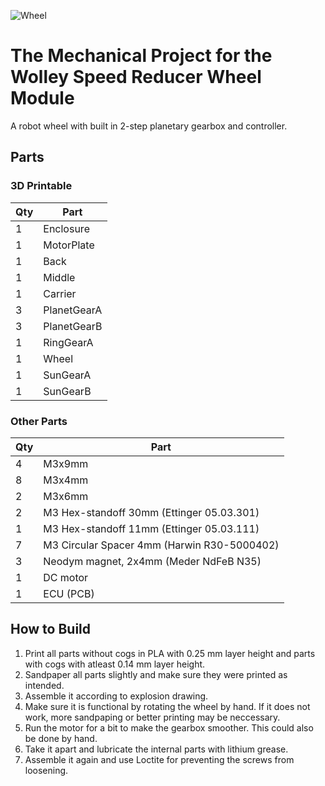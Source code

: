
![Wheel](wheel.png)

The Mechanical Project for the Wolley Speed Reducer Wheel Module
================================================================

A robot wheel with built in 2-step planetary gearbox and controller.

Parts
-----

### 3D Printable

| Qty | Part        |
| --- | ----------- |
|   1 | Enclosure   |
|   1 | MotorPlate  |
|   1 | Back        |
|   1 | Middle      |
|   1 | Carrier     |
|   3 | PlanetGearA |
|   3 | PlanetGearB |
|   1 | RingGearA   |
|   1 | Wheel       |
|   1 | SunGearA    |
|   1 | SunGearB    |

### Other Parts

| Qty | Part                                        |
| --- | ------------------------------------------- |
|   4 | M3x9mm                                      |
|   8 | M3x4mm                                      |
|   2 | M3x6mm                                      |
|   2 | M3 Hex-standoff 30mm (Ettinger 05.03.301)   |
|   1 | M3 Hex-standoff 11mm (Ettinger 05.03.111)   |
|   7 | M3 Circular Spacer 4mm (Harwin R30-5000402) |
|   3 | Neodym magnet, 2x4mm (Meder NdFeB N35)      |
|   1 | DC motor                                    |
|   1 | ECU (PCB)                                   |

How to Build
------------

1. Print all parts without cogs in PLA with 0.25 mm layer height and parts
   with cogs with atleast 0.14 mm layer height.
2. Sandpaper all parts slightly and make sure they were printed as intended.
3. Assemble it according to explosion drawing. 
4. Make sure it is functional by rotating the wheel by hand. If it does not
   work, more sandpaping or better printing may be neccessary.
5. Run the motor for a bit to make the gearbox smoother. This could also be
   done by hand.
6. Take it apart and lubricate the internal parts with lithium grease.
7. Assemble it again and use Loctite for preventing the screws from loosening.

